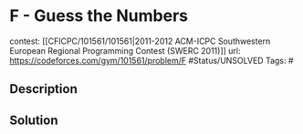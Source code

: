 # F - Guess the Numbers

contest: [[CFICPC/101561/101561|2011-2012 ACM-ICPC Southwestern European Regional Programming Contest (SWERC 2011)]]
url: https://codeforces.com/gym/101561/problem/F
#Status/UNSOLVED
Tags: #

## Description

## Solution

